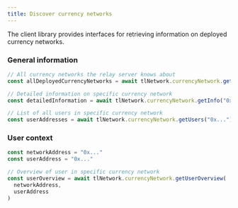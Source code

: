 ```yaml
---
title: Discover currency networks
---
```


The client library provides interfaces for retrieving information on deployed currency networks.

### General information

```js
// All currency networks the relay server knows about
const allDeployedCurrencyNetworks = await tlNetwork.currencyNetwork.getAll()

// Detailed information on specific currency network
const detailedInformation = await tlNetwork.currencyNetwork.getInfo("0x...")

// List of all users in specific currency network
const userAddresses = await tlNetwork.currencyNetwork.getUsers("0x...")
```

### User context

```js
const networkAddress = "0x..."
const userAddress = "0x..."

// Overview of user in specific currency network
const userOverview = await tlNetwork.currencyNetwork.getUserOverview(
  networkAddress,
  userAddress
)
```
